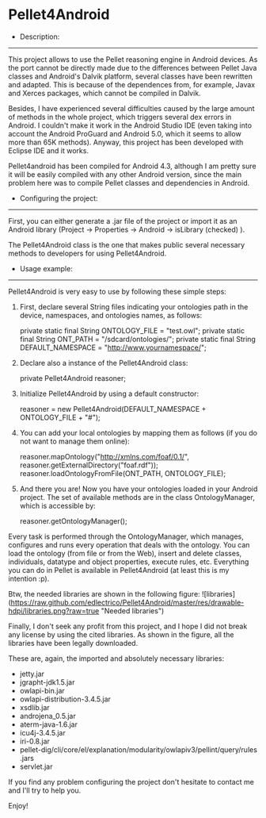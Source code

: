 Pellet4Android
==============

- Description:
-------------
This project allows to use the Pellet reasoning engine in Android devices. As the port cannot be directly made due to the differences between Pellet Java classes and Android's Dalvik platform, several classes have been rewritten and adapted. This is because of the dependences from, for example, Javax and Xerces packages, which cannot be compiled in Dalvik.

Besides, I have experienced several difficulties caused by the large amount of methods in the whole project, which triggers several dex errors in Android. I couldn't make it work in the Android Studio IDE (even taking into account the Android ProGuard and Android 5.0, which it seems to allow more than 65K methods). Anyway, this project has been developed with Eclipse IDE and it works.

Pellet4android has been compiled for Android 4.3, although I am pretty sure it will be easily compiled with any other Android version, since the main problem here was to compile Pellet classes and dependencies in Android.

- Configuring the project:
--------------------------
First, you can either generate a .jar file of the project or import it as an Android library (Project -> Properties -> Android -> isLibrary (checked) ).

The Pellet4Android class is the one that makes public several necessary methods to developers for using Pellet4Android. 

- Usage example:
----------------
Pellet4Android is very easy to use by following these simple steps:

1) First, declare several String files indicating your ontologies path in the device, namespaces, and ontologies names, as follows:

	private static final String ONTOLOGY_FILE = "test.owl";
	private static final String ONT_PATH = "/sdcard/ontologies/";
	private static final String DEFAULT_NAMESPACE = "http://www.yournamespace/";
	
2) Declare also a instance of the Pellet4Android class:

	private Pellet4Android reasoner;
	
3) Initialize Pellet4Android by using a default constructor:

	reasoner = new Pellet4Android(DEFAULT_NAMESPACE + ONTOLOGY_FILE + "#");
	
3) You can add your local ontologies by mapping them as follows (if you do not want to manage them online):

	reasoner.mapOntology("http://xmlns.com/foaf/0.1/", reasoner.getExternalDirectory("foaf.rdf"));
	reasoner.loadOntologyFromFile(ONT_PATH, ONTOLOGY_FILE);
	
4) And there you are! Now you have your ontologies loaded in your Android project. The set of available methods are in the class OntologyManager, which is accessible by:

	reasoner.getOntologyManager();


Every task is performed through the OntologyManager, which manages, configures and runs every operation that deals with the ontology. You can load the ontology (from file or from the Web), insert and delete classes, individuals, datatype and object properties, execute rules, etc. Everything you can do in Pellet is available in Pellet4Android (at least this is my intention :p).

Btw, the needed libraries are shown in the following figure: 
![libraries] (https://raw.github.com/edlectrico/Pellet4Android/master/res/drawable-hdpi/libraries.png?raw=true "Needed libraries")


Finally, I don't seek any profit from this project, and I hope I did not break any license by using the cited libraries. As shown in the figure, all the libraries have been legally downloaded.

These are, again, the imported and absolutely necessary libraries:
 - jetty.jar
 - jgrapht-jdk1.5.jar
 - owlapi-bin.jar
 - owlapi-distribution-3.4.5.jar
 - xsdlib.jar
 - androjena_0.5.jar
 - aterm-java-1.6.jar
 - icu4j-3.4.5.jar
 - iri-0.8.jar
 - pellet-dig/cli/core/el/explanation/modularity/owlapiv3/pellint/query/rules .jars
 - servlet.jar

 If you find any problem configuring the project don't hesitate to contact me and I'll try to help you.
 
 
 Enjoy!